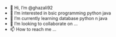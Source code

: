 - 👋 Hi, I’m @ghazali92
- 👀 I’m interested in bsic programming python java
- 🌱 I’m currently learning database python n java
- 💞️ I’m looking to collaborate on ...
- 📫 How to reach me ...

<!---
ghazali92/ghazali92 is a ✨ special ✨ repository because its `README.md` (this file) appears on your GitHub profile.
You can click the Preview link to take a look at your changes.
--->
